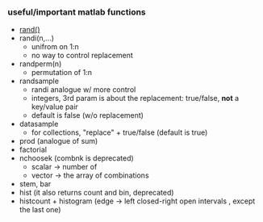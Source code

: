 ### useful/important matlab functions

- [rand()](_rand/readme.md)
- randi(n,...)
  - unifrom on 1:n
  - no way to control replacement
- randperm(n)
  - permutation of 1:n
- randsample
  - randi analogue w/ more control
  - integers, 3rd param is about the replacement: true/false, **not** a key/value pair
  - default is false (w/o replacement)
- datasample 
  - for collections,  "replace"  + true/false (default is true)
- prod (analogue of sum)
- factorial
- nchoosek (combnk is deprecated)
  - scalar -> number of
  - vector -> the array of combinations
- stem, bar
- hist (it also returns count and bin, deprecated)
- histcount + histogram (edge -> left closed-right open intervals , except the last one)

